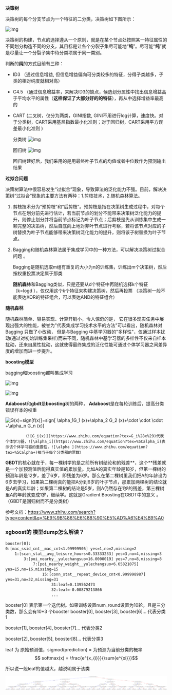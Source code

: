 **决策树**

决策树的每个分支节点为一个特征的二分类，决策树如下图所示：

![img](https://pic3.zhimg.com/80/v2-39d109b46ea4f34d5efbf67edc11d57d_hd.jpg) 



决策树的构建，节点的选择遵从一个原则，就是在某个节点处按照某一特征属性的不同划分构造不同的分支，其目标是让各个分裂子集尽可能地“**纯**”。尽可能“**纯**”就是尽量让一个分裂子集中待分类项属于同一类别。

判断的**纯**的方式目前有三种：

- ID3 （通过信息增益, 但信息增益偏向可分类较多的特征，分得子类越多，子类的相对纯度就相对高）

- C4.5 （通过信息增益率，来解决ID3的缺点，候选划分属性中找出信息增益高于平均水平的属性（**这样保证了大部分好的的特征**），再从中选择增益率最高的 

- CART (二叉树，仅分为两类，GINI指数,  GINI不用进行log计算，速度快。对于分类树，CART采用基尼指数最小化准则；对于回归树，CART采用平方误差最小化准则  )

  分类树 ![img](https://pic1.zhimg.com/80/v2-d673f426d5b4a93f1b3ef3e6ae4902ab_hd.jpg) 

  回归树 ![img](https://pic1.zhimg.com/80/v2-87819c521d709f3edb32942d67944109_hd.jpg) 

  回归树建好后，我们采用的是用最终叶子节点的均值或者中位数作为预测输出结果 



**过拟合问题**

决策树算法中很容易发生“过拟合”现象，导致算法的泛化能力不强。目前，解决决策树“过拟合”现象的主要方法有两种：1.剪枝技术，2.随机森林算法。 

1. 剪枝技术分为“预剪枝”和“后剪枝”。预剪枝是指在决策树生成过程中，对每个节点在划分前先进行估计，若当前节点的划分不能带来决策树泛化能力的提升，则停止划分并将当前节点标记为叶子节点；后剪枝是先从训练集中生成一颗完整的决策树，然后自底向上地对非叶节点进行考察，若将该节点对应的子树替换为叶子节点能够带来决策树泛化能力的提升，则将该子树替换为叶子节点。 

2. Bagging和随机森林算法属于集成学习中的一种方法，可以解决决策树过拟合问题 。

   Bagging是随机选取m组有重复的大小为n的训练集，训练出m个决策树，然后按权重投票决定属于那类

   **随机森林**和Bagging类似，只是还要从d个特征中再随机选择k个特征（k=logd ），仅仅用这个k个特征来构建决策树，然后再投票 （决策树一般不能表达XOR的特征组合，可以表达AND的特征组合）



**随机森林**

随机森林简单、容易实现、计算开销小，令人惊奇的是， 它在很多现实任务中展现出强大的性能，被誉为"代表集成学习技术水平的方法"可以看出，随机森林对Bagging 只做了小改动， 但是与Bagging 中基学习器的"多样性"，仅通过样本扰动(通过对初始训练集采样)而来不同，随机森林中基学习器的多样性不仅来自样本扰动，还来自属性扰动，这就使得最终集成的泛化性能可通过个体学习器之间差异度的增加而进一步提升。



**boosting模型**

bagging和boosting都叫集成学习

![img](https://pic3.zhimg.com/80/9edf53941bf363de1fb186433cce6e28_hd.jpg) 



![img](https://pic2.zhimg.com/80/10ebb74ac1a0c5bf03f890f3502c9095_hd.jpg) 

**Adaboost**和**gbdt**是**boosting**树的两种， **Adaboost**是在每轮训练后，提高分类错误样本的权重

![G(x)=sign[f(x)]=sign[ \alpha_1G_1 (x)+\alpha_2 G_2 (x)+\cdot \cdot \cdot +\alpha_n G_n (x)]](https://www.zhihu.com/equation?tex=G%28x%29%3Dsign%5Bf%28x%29%5D%3Dsign%5B+%5Calpha_1G_1+%28x%29%2B%5Calpha_2+G_2+%28x%29%2B%5Ccdot+%5Ccdot+%5Ccdot+%2B%5Calpha_n+G_n+%28x%29%5D) 

			（![G_i(x)](https://www.zhihu.com/equation?tex=G_i%28x%29)代表个体学习器，![\alpha_i](https://www.zhihu.com/equation?tex=%5Calpha_i)表示该个体学习器的重要性，![\alpha ](https://www.zhihu.com/equation?tex=%5Calpha+)相当于每个分类器的票数） 

**GBDT**的核心就在于，每一棵树学的是之前所有树结论和的残差**，这个**残差就是一个加预测值后能得真实值的累加量。比如A的真实年龄是18岁，但第一棵树的预测年龄是12岁，差了6岁，即残差为6岁。那么在第二棵树里我们把A的年龄设为6岁去学习，如果第二棵树真的能把A分到6岁的叶子节点，那累加两棵树的结论就是A的真实年龄；如果第二棵树的结论是5岁，则A仍然存在1岁的残差，第三棵树里A的年龄就变成1岁，继续学。这就是Gradient Boosting在GBDT中的意义 。（GBDT是回归树而不是分类树）

参考文档：https://www.zhihu.com/search?type=content&q=%E9%9B%86%E6%88%90%E5%AD%A6%E4%B9%A0

### xgboost的 模型dump怎么解读？

```
booster[0]:
0:[mac_ssid_cnt__mac_cnt<1.99999905] yes=1,no=2,missing=2
	1:[scan_stat__avg_leisure_hours<0.33333233] yes=3,no=4,missing=3
		3:[poi_nearby__yulechangsuo<16.0000019] yes=7,no=8,missing=8
			7:[poi_nearby_weight__yulechangsuo<6.65821075] yes=15,no=16,missing=15
				15:[conn_stat__repeat_device_cnt<0.999998987] yes=31,no=32,missing=31
					31:leaf=0.139562473
					32:leaf=-0.00879213866
					...
```

booster[0] 表示第一个迭代树。如果训练设置num_round设置为10轮，且是三分类数，那么会有10*3 个booster booster[0], booster[3], booster[6]... 代表分类1

booster[1], booster[4], booster[7]... 代表分类2

booster[2], booster[5], booster[8]... 代表分类3

leaf 为 原始预测值，sigmod(prediction) = 为预测为当前分类的概率 $$ softmax(x) = \frac{e^{x_{i}}}{\sum{e^{xi}}}$$

所以说一般leaf的值越大，越说明属于该类



![woi_0](woi_0.png)